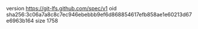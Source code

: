 version https://git-lfs.github.com/spec/v1
oid sha256:3c06a7a8c8c7ec946ebebbb9ef6d868854617efb858ae1e60213d67e6963b164
size 1758
